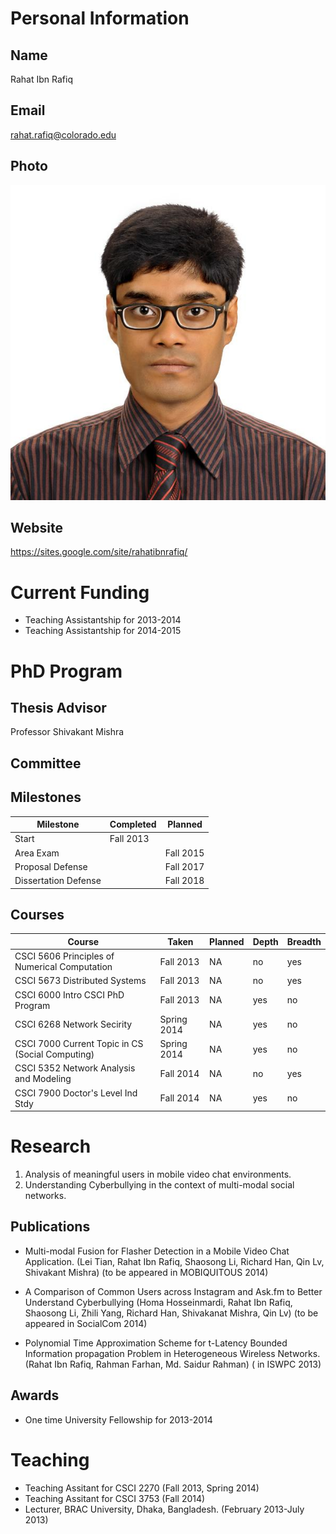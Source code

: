 

# Personal Information

## Name
Rahat Ibn Rafiq

## Email
rahat.rafiq@colorado.edu

## Photo
![profile photo](1E3R3Zg4DWDtF4Sl_8kyXZ7jD44yHQjtfEAX-COsXsBE-photo-0.png)

## Website
https://sites.google.com/site/rahatibnrafiq/

# Current Funding
* Teaching Assistantship for 2013-2014
* Teaching Assistantship for 2014-2015

# PhD Program

## Thesis Advisor
Professor Shivakant Mishra

## Committee


## Milestones

| Milestone            | Completed         | Planned           |         
| -------------------- | ----------------- | ----------------- |
| Start                | Fall 2013 |                   |
| Area Exam            |  | Fall 2015 |
| Proposal Defense     |  | Fall 2017 |
| Dissertation Defense |  | Fall 2018 |

## Courses

| Course           | Taken             | Planned            | Depth    | Breadth | 
| ---------------- | ----------------- | ------------------ | -------- | ------- |
| CSCI 5606 Principles of Numerical Computation | Fall 2013 | NA  | no | yes|
| CSCI 5673 Distributed Systems | Fall 2013 | NA  | no | yes|
| CSCI 6000 Intro CSCI PhD Program | Fall 2013 | NA  | yes | no|
| CSCI 6268 Network Secirity | Spring 2014 | NA  | yes | no|
| CSCI 7000 Current Topic in CS (Social Computing) | Spring 2014 | NA | yes | no|
| CSCI 5352 Network Analysis and Modeling | Fall 2014 | NA  | no | yes|
| CSCI 7900 Doctor's Level Ind Stdy | Fall 2014 | NA  | yes | no|


# Research

1. Analysis of meaningful users in mobile video chat environments.
2. Understanding Cyberbullying in the context of multi-modal social networks.

## Publications

* Multi-modal Fusion for Flasher Detection in a Mobile Video Chat Application. (Lei Tian, Rahat Ibn Rafiq, Shaosong Li, Richard Han, Qin Lv, Shivakant Mishra) (to be appeared in MOBIQUITOUS 2014)

* A Comparison of Common Users across Instagram and Ask.fm to Better Understand Cyberbullying (Homa Hosseinmardi,  Rahat Ibn Rafiq,  Shaosong Li,  Zhili Yang,  Richard Han,  Shivakanat Mishra,  Qin Lv) (to be appeared in SocialCom 2014)

* Polynomial Time Approximation Scheme for t-Latency Bounded Information propagation Problem in Heterogeneous Wireless Networks. (Rahat Ibn Rafiq, Rahman Farhan, Md. Saidur Rahman)  ( in ISWPC 2013)
  
## Awards


* One time University Fellowship for 2013-2014


# Teaching

* Teaching Assitant for CSCI 2270 (Fall 2013, Spring 2014)
* Teaching Assitant for CSCI 3753 (Fall 2014)
* Lecturer, BRAC University, Dhaka, Bangladesh. (February 2013-July 2013)


